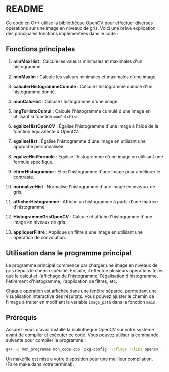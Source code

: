 # README

Ce code en C++ utilise la bibliothèque OpenCV pour effectuer diverses opérations sur une image en niveaux de gris. Voici une brève explication des principales fonctions implémentées dans le code :

## Fonctions principales

1. **minMaxHist** : Calcule les valeurs minimales et maximales d'un histogramme.

2. **minMaxIm** : Calcule les valeurs minimales et maximales d'une image.

3. **calculerHistogrammeCumule** : Calcule l'histogramme cumulé d'un histogramme donné.

4. **monCalcHist** : Calcule l'histogramme d'une image.

5. **imgToHistoCumul** : Calcule l'histogramme cumulé d'une image en utilisant la fonction `monCalcHist`.

6. **egalizeHistOpenCV** : Égalise l'histogramme d'une image à l'aide de la fonction équivalente d'OpenCV.

7. **egaliseHist** : Égalise l'histogramme d'une image en utilisant une approche personnalisée.

8. **egalizeHistFormule** : Égalise l'histogramme d'une image en utilisant une formule spécifique.

9. **etirerHistogramme** : Étire l'histogramme d'une image pour améliorer le contraste.

10. **normalizeHist** : Normalise l'histogramme d'une image en niveaux de gris.

11. **afficherHistogramme** : Affiche un histogramme à partir d'une matrice d'histogramme.

12. **HistogrammeGrisOpenCV** : Calcule et affiche l'histogramme d'une image en niveaux de gris.

13. **appliquerFiltre** : Applique un filtre à une image en utilisant une opération de convolution.

## Utilisation dans le programme principal

Le programme principal commence par charger une image en niveaux de gris depuis le chemin spécifié. Ensuite, il effectue plusieurs opérations telles que le calcul et l'affichage de l'histogramme, l'égalisation d'histogramme, l'étirement d'histogramme, l'application de filtres, etc.

Chaque opération est affichée dans une fenêtre séparée, permettant une visualisation interactive des résultats. Vous pouvez ajuster le chemin de l'image à traiter en modifiant la variable `image_path` dans la fonction `main`.

## Prérequis

Assurez-vous d'avoir installé la bibliothèque OpenCV sur votre système avant de compiler et exécuter ce code. Vous pouvez utiliser la commande suivante pour compiler le programme :

```bash
g++ -o mon_programme mon_code.cpp `pkg-config --cflags --libs opencv`
```

Un makefile est mise a votre disposition pour une meillieur compilation. (Faire make dans votre terminal).


